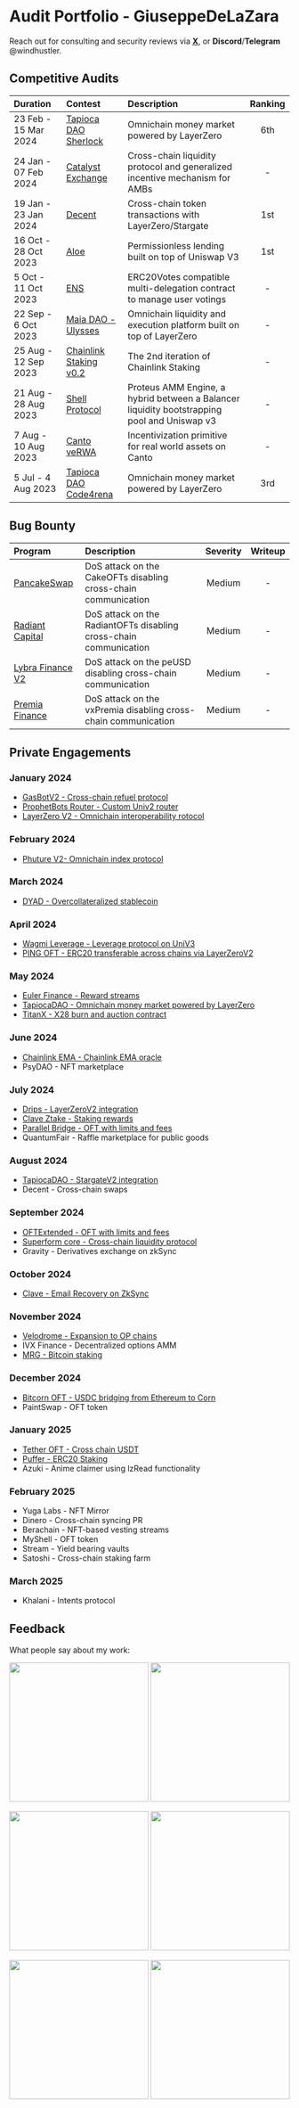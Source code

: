 # Audit Portfolio - GiuseppeDeLaZara

Reach out for consulting and security reviews via [**X**](https://twitter.com/windhustler), or **Discord**/**Telegram** @windhustler.

## Competitive Audits

| Duration             | Contest                                                                       | Description                                                                                 | Ranking |
|:---------------------|:------------------------------------------------------------------------------|:--------------------------------------------------------------------------------------------|:-------:|
| 23 Feb - 15 Mar 2024 | [Tapioca DAO Sherlock](./reports/Tapioca-DAO-Sherlock-Security-Review.md)     | Omnichain money market powered by LayerZero                                                 |   6th   |
| 24 Jan - 07 Feb 2024 | [Catalyst Exchange](./reports/Catalyst-Exchange-Security-Review.md)           | Cross-chain liquidity protocol and generalized incentive mechanism for AMBs                 |    -    |
| 19 Jan - 23 Jan 2024 | [Decent](./reports/Decent-Security-Review.md)                                 | Cross-chain token transactions with LayerZero/Stargate                                      |   1st   |
| 16 Oct - 28 Oct 2023 | [Aloe](./reports/Aloe-Security-Review.md)                                     | Permissionless lending built on top of Uniswap V3                                           |   1st   |
| 5 Oct - 11 Oct 2023  | [ENS](./reports/ENS-Security-Review.md)                                       | ERC20Votes compatible multi-delegation contract to manage user votings                      |    -    |
| 22 Sep - 6 Oct 2023  | [Maia DAO - Ulysses](./reports/Maia-DAO-Ulysses-Security-Review.md)           | Omnichain liquidity and execution platform built on top of LayerZero                        |    -    |
| 25 Aug - 12 Sep 2023 | [Chainlink Staking v0.2](./reports/Chainlink-Staking-v0.2-Security-Review.md) | The 2nd iteration of Chainlink Staking                                                      |    -    |
| 21 Aug - 28 Aug 2023 | [Shell Protocol](./reports/Shell-Protocol-Proteus-Security-Review.md)         | Proteus AMM Engine, a hybrid between a Balancer liquidity bootstrapping pool and Uniswap v3 |    -    |
| 7 Aug - 10 Aug 2023  | [Canto veRWA](./reports/Canto-veRWA-Security-Review.md)                       | Incentivization primitive for real world assets on Canto                                    |    -    |
| 5 Jul - 4 Aug 2023   | [Tapioca DAO Code4rena](./reports/Tapioca-DAO-C4-Security-Review.md)          | Omnichain money market powered by LayerZero                                                 |   3rd   |

## Bug Bounty

| Program                                                                                                              | Description                                                       | Severity  | Writeup  |
|:---------------------------------------------------------------------------------------------------------------------|:------------------------------------------------------------------|:---------:|:--------:|
| [PancakeSwap](https://immunefi.com/bounty/pancakeswap/)                                                              | DoS attack on the CakeOFTs disabling cross-chain communication    |  Medium   |    -     |
| [Radiant Capital](https://immunefi.com/bounty/radiant/)                                                              | DoS attack on the RadiantOFTs disabling cross-chain communication |  Medium   |    -     |
| [Lybra Finance V2](https://immunefi.com/bounty/lybrafinance/)                                                        | DoS attack on the peUSD disabling cross-chain communication       |  Medium   |    -     |
| [Premia Finance](https://app.hats.finance/bug-bounties/premia-bug-bounty-0xdaf2a62e238001cbc595628e46984734990e2c4d) | DoS attack on the vxPremia disabling cross-chain communication    |  Medium   |    -     |

## Private Engagements

### January 2024

- [GasBotV2 - Cross-chain refuel protocol](./solo/GasbotV2-Security-Review.md)
- [ProphetBots Router - Custom Univ2 router](./solo/Prophet-Router-Security-Review.md)
- [LayerZero V2 - Omnichain interoperability rotocol](./solo/LayerZero-V2-Security-Review.pdf)

### February 2024
- [Phuture V2- Omnichain index protocol](./team/Phuture-V2-Security-Review.pdf)

### March 2024

- [DYAD - Overcollateralized stablecoin](./team/DYAD-Security-Review.pdf)

### April 2024

- [Wagmi Leverage - Leverage protocol on UniV3](./team/Wagmi-Security-Review.pdf)
- [PING OFT - ERC20 transferable across chains via LayerZeroV2](./solo/PING-Security-Review.pdf)

### May 2024
- [Euler Finance - Reward streams](./team/Euler-Finance-Security-Review.pdf)
- [TapiocaDAO - Omnichain money market powered by LayerZero](./solo/TapiocaDAO-Security-Review.pdf)
- [TitanX - X28 burn and auction contract](./team/X28-Hunter-Security-Review.pdf)

### June 2024
- [Chainlink EMA - Chainlink EMA oracle](./team/Bailsec-defi.money-ChainlinkEMA.pdf)
- PsyDAO - NFT marketplace 

### July 2024
- [Drips - LayerZeroV2 integration](./team/Drips-Security-Review.pdf)
- [Clave Ztake - Staking rewards](./team/Clave-Ztake-Security-Review.pdf)
- [Parallel Bridge - OFT with limits and fees](./team/Bailsec-ParallelBridge-BridgeableToken-Security-Review.pdf)
- QuantumFair - Raffle marketplace for public goods

### August 2024
- [TapiocaDAO - StargateV2 integration](./solo/TapiocaDAO-StargateV2-Security-Review.pdf)
- Decent - Cross-chain swaps

### September 2024
- [OFTExtended - OFT with limits and fees](./solo/OFTExtended-Security-Review.pdf)
- [Superform core - Cross-chain liquidity protocol](./team/Superform-core-Security-Review.pdf)
- Gravity - Derivatives exchange on zkSync

### October 2024
- [Clave - Email Recovery on ZkSync](./team/Clave-EmailRecovery-Security-Review.pdf)

### November 2024
- [Velodrome - Expansion to OP chains](./team/Velodrome-Security-Review.pdf) 
- IVX Finance - Decentralized options AMM
- [MRG - Bitcoin staking](./team/Mrg-Cantina-Security-Review.pdf)

### December 2024
- [Bitcorn OFT - USDC bridging from Ethereum to Corn](./solo/Bitcorn-OFT-Security-Review.pdf)
- PaintSwap - OFT token

### January 2025
- [Tether OFT - Cross chain USDT](./team/Tether-OFT-Security-Review.pdf)
- [Puffer - ERC20 Staking](./team/Puffer-Staking-Security-Review.pdf)
- Azuki - Anime claimer using lzRead functionality

### February 2025
- Yuga Labs - NFT Mirror
- Dinero - Cross-chain syncing PR
- Berachain - NFT-based vesting streams
- MyShell - OFT token
- Stream - Yield bearing vaults
- Satoshi - Cross-chain staking farm

### March 2025
- Khalani - Intents protocol

## Feedback

What people say about my work:

<p align="center">
  <img src="./assets/gogo.png" width="250"/>
  <img src="./assets/flint-reference.png" width="250"/>
</p>

<p align="center">
  <img src="./assets/layer-zero.png" width="250"/>
  <img src="./assets/donation-bug-report.png" width="250"/>
</p>

<p align="center">
  <img src="./assets/django.png" width="250"/>
  <img src="./assets/whitehat_bandit.png" width="250"/>
</p>
